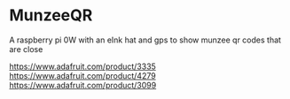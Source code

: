 # MunzeeQR
A raspberry pi 0W with an eInk hat and gps to show munzee qr codes that are close

https://www.adafruit.com/product/3335
https://www.adafruit.com/product/4279
https://www.adafruit.com/product/3099
